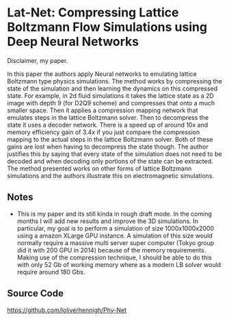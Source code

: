 
# Lat-Net: Compressing Lattice Boltzmann Flow Simulations using Deep Neural Networks 

Disclaimer, my paper.

In this paper the authors apply Neural networks to emulating lattice Boltzmann type physics simulations. The method works by compressing the state of the simulation and then learning the dynamics on this compressed state. For example, in 2d fluid simulations it takes the lattice state as a 2D image with depth 9 (for D2Q9 scheme) and compresses that onto a much smaller space. Then it applies a compression mapping network that emulates steps in the lattice Boltzmann solver. Then to decompress the state it uses a decoder network. There is a speed up of around 10x and memory efficiency gain of 3.4x if you just compare the compression mapping to the actual steps in the lattice Boltzmann solver. Both of these gains are lost when having to decompress the state though. The author justifies this by saying that every state of the simulation does not need to be decoded and when decoding only portions of the state can be extracted. The method presented works on other forms of lattice Boltzmann simulations and the authors illustrate this on electromagnetic simulations.

## Notes

- This is my paper and its still kinda in rough draft mode. In the coming months I will add new results and improve the 3D simulations. In particular, my goal is to perform a simulation of size 1000x1000x2000 using a amazon XLarge GPU instance. A simulation of this size would normally require a massive multi server super computer (Tokyo group did it with 200 GPU in 2014) because of the memory requirements. Making use of the compression technique, I should be able to do this with only 52 Gb of working memory where as a modern LB solver would require around 180 Gbs.

## Source Code

https://github.com/loliverhennigh/Phy-Net

